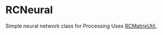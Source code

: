 # RCNeural
Simple neural network class for Processing
Uses <a href="https://github.com/rckey/RCMatrixUtil">RCMatrixUtil.</a>
